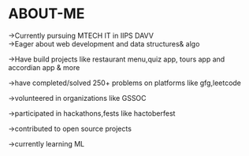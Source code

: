 # ABOUT-ME

->Currently pursuing MTECH IT in IIPS DAVV  
->Eager about web development and data structures& algo



->Have build projects like restaurant menu,quiz app, tours app and accordian app & more



->have completed/solved 250+ problems on platforms like gfg,leetcode



->volunteered in organizations like GSSOC



->participated in hackathons,fests like hactoberfest


->contributed to open source projects



->currently learning ML
